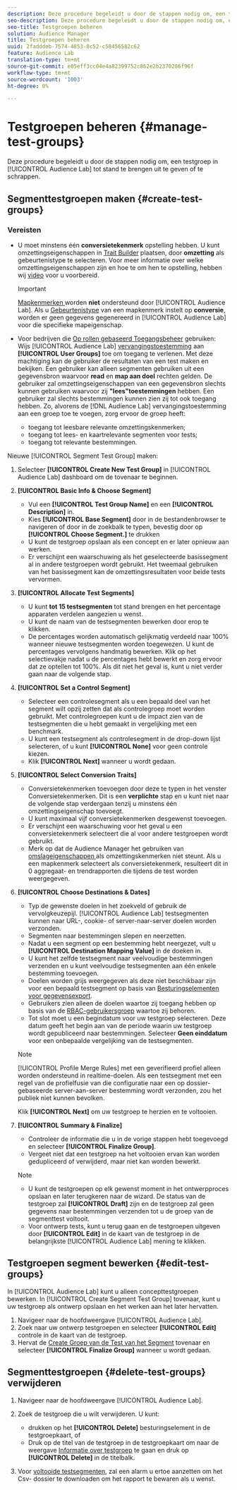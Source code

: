```yaml
---
description: Deze procedure begeleidt u door de stappen nodig om, een testgroep in het Laboratorium van de Auditie tot stand te brengen uit te geven of te schrappen
seo-description: Deze procedure begeleidt u door de stappen nodig om, een testgroep in het Laboratorium van de Auditie tot stand te brengen uit te geven of te schrappen
seo-title: Testgroepen beheren
solution: Audience Manager
title: Testgroepen beheren
uuid: 2fadddeb-7574-4853-8c52-c58456582c62
feature: Audience Lab
translation-type: tm+mt
source-git-commit: e05eff3cc04e4a82399752c862e2b2370286f96f
workflow-type: tm+mt
source-wordcount: '1003'
ht-degree: 0%

---
```



# Testgroepen beheren {#manage-test-groups}

Deze procedure begeleidt u door de stappen nodig om, een testgroep in [!UICONTROL Audience Lab] tot stand te brengen uit te geven of te schrappen.

## Segmenttestgroepen maken {#create-test-groups}

### Vereisten

<!-- create-test-group.xml -->

* U moet minstens één **conversietekenmerk** opstelling hebben. U kunt omzettingseigenschappen in [Trait Builder](../../features/traits/create-onboarded-rule-based-traits.md) plaatsen, door **omzetting** als gebeurtenistype te selecteren. Voor meer informatie over welke omzettingseigenschappen zijn en hoe te om hen te opstelling, hebben wij [video](https://helpx.adobe.com/audience-manager/kt/using/creating-conversion-traits-feature-video-use.html) voor u voorbereid.

   >[!IMPORTANT]
   >
   >[Mapkenmerken ](../../features/traits/about-folder-traits.md) worden  **niet** ondersteund door  [!UICONTROL Audience Lab]. Als u [Gebeurtenistype](../../features/traits/create-onboarded-rule-based-traits.md) van een mapkenmerk instelt op **conversie**, worden er geen gegevens gegenereerd in [!UICONTROL Audience Lab] voor die specifieke mapeigenschap.

* Voor bedrijven die [Op rollen gebaseerd Toegangsbeheer](../../features/administration/administration-overview.md) gebruiken: Wijs [!UICONTROL Audience Lab] [vervangingstoestemming](../../features/administration/administration-overview.md#wild-card-permissions) aan **[!UICONTROL User Groups]** toe om toegang te verlenen. Met deze machtiging kan de gebruiker de resultaten van een test maken en bekijken. Een gebruiker kan alleen segmenten gebruiken uit een gegevensbron waarvoor **read** en **map aan doel** rechten gelden. De gebruiker zal omzettingseigenschappen van een gegevensbron slechts kunnen gebruiken waarvoor zij **&quot;lees&quot;toestemmingen** hebben. Een gebruiker zal slechts bestemmingen kunnen zien zij tot ook toegang hebben. Zo, alvorens de [!DNL Audience Lab] vervangingstoestemming aan een groep toe te voegen, zorg ervoor de groep heeft:
   * toegang tot leesbare relevante omzettingskenmerken;
   * toegang tot lees- en kaartrelevante segmenten voor tests;
   * toegang tot relevante bestemmingen.

Nieuwe [!UICONTROL Segment Test Group] maken:

1. Selecteer **[!UICONTROL Create New Test Group]** in [!UICONTROL Audience Lab] dashboard om de tovenaar te beginnen.
1. **[!UICONTROL Basic Info & Choose Segment]**

   * Vul een **[!UICONTROL Test Group Name]** en een **[!UICONTROL Description]** in.
   * Kies **[!UICONTROL Base Segment]** door in de bestandenbrowser te navigeren of door in de zoekbalk te typen, bevestig door op **[!UICONTROL Choose Segment.]** te drukken
   * U kunt de testgroep opslaan als een concept en er later opnieuw aan werken.
   * Er verschijnt een waarschuwing als het geselecteerde basissegment al in andere testgroepen wordt gebruikt. Het tweemaal gebruiken van het basissegment kan de omzettingsresultaten voor beide tests vervormen.

1. **[!UICONTROL Allocate Test Segments]**

   * U kunt **tot 15 testsegmenten** tot stand brengen en het percentage apparaten verdelen aangezien u wenst.
   * U kunt de naam van de testsegmenten bewerken door erop te klikken.
   * De percentages worden automatisch gelijkmatig verdeeld naar 100% wanneer nieuwe testsegmenten worden toegewezen. U kunt de percentages vervolgens handmatig bewerken. Klik op het selectievakje nadat u de percentages hebt bewerkt en zorg ervoor dat ze optellen tot 100%. Als dit niet het geval is, kunt u niet verder gaan naar de volgende stap.

1. **[!UICONTROL Set a Control Segment]**

   * Selecteer een controlesegment als u een bepaald deel van het segment wilt opzij zetten dat als controlegroep moet worden gebruikt. Met controlegroepen kunt u de impact zien van de testsegmenten die u hebt gemaakt in vergelijking met een benchmark.
   * U kunt een testsegment als controlesegment in de drop-down lijst selecteren, of u kunt **[!UICONTROL None]** voor geen controle kiezen.
   * Klik **[!UICONTROL Next]** wanneer u wordt gedaan.

1. **[!UICONTROL Select Conversion Traits]**

   * Conversietekenmerken toevoegen door deze te typen in het venster Conversietekenmerken. Dit is een **verplichte** stap en u kunt niet naar de volgende stap verdergaan tenzij u minstens één omzettingseigenschap toevoegt.
   * U kunt maximaal vijf conversietekenmerken desgewenst toevoegen.
   * Er verschijnt een waarschuwing voor het geval u een conversietekenmerk selecteert die al voor andere testgroepen wordt gebruikt.
   * Merk op dat de Audience Manager het gebruiken van [omslageigenschappen ](/help/using/features/traits/about-folder-traits.md) als omzettingskenmerken niet steunt. Als u een mapkenmerk selecteert als conversietekenmerk, resulteert dit in 0 aggregaat- en trendrapporten die tijdens de test worden weergegeven.

1. **[!UICONTROL Choose Destinations & Dates]**

   * Typ de gewenste doelen in het zoekveld of gebruik de vervolgkeuzepijl. [!UICONTROL Audience Lab] testsegmenten kunnen naar URL-, cookie- of server-naar-server doelen worden verzonden.
   * Segmenten naar bestemmingen slepen en neerzetten.
   * Nadat u een segment op een bestemming hebt neergezet, vult u **[!UICONTROL Destination Mapping Value]** in de doeken in.
   * U kunt het zelfde testsegment naar veelvoudige bestemmingen verzenden en u kunt veelvoudige testsegmenten aan één enkele bestemming toevoegen.
   * Doelen worden grijs weergegeven als deze niet beschikbaar zijn voor een bepaald testsegment op basis van [Besturingselementen voor gegevensexport](../../features/data-export-controls.md).
   * Gebruikers zien alleen de doelen waartoe zij toegang hebben op basis van de [RBAC-gebruikersgroep](../../features/administration/administration-overview.md) waartoe zij behoren.
   * Tot slot moet u een begindatum voor uw testgroep selecteren. Deze datum geeft het begin aan van de periode waarin uw testgroep wordt gepubliceerd naar bestemmingen. Selecteer **Geen einddatum** voor een onbepaalde vergelijking van de testsegmenten.

   >[!NOTE]
   >
   >[!UICONTROL Profile Merge Rules] met een geverifieerd profiel alleen worden ondersteund in realtime-doelen. Als een testsegment met een regel van de profielfusie van die configuratie naar een op dossier-gebaseerde server-aan-server bestemming wordt verzonden, zou het publiek niet kunnen bevolken.

   Klik **[!UICONTROL Next]** om uw testgroep te herzien en te voltooien.

1. **[!UICONTROL Summary & Finalize]**

   * Controleer de informatie die u in de vorige stappen hebt toegevoegd en selecteer **[!UICONTROL Finalize Group]**.
   * Vergeet niet dat een testgroep na het voltooien ervan kan worden gedupliceerd of verwijderd, maar niet kan worden bewerkt.

   >[!NOTE]
   >* U kunt de testgroepen op elk gewenst moment in het ontwerpproces opslaan en later terugkeren naar de wizard. De status van de testgroep zal **[!UICONTROL Draft]** zijn en de testgroep zal geen gegevens naar bestemmingen verzenden tot u de groep van de segmenttest voltooit.
   >* Voor ontwerp tests, kunt u terug gaan en de testgroepen uitgeven door **[!UICONTROL Edit]** in de kaart van de testgroep in de belangrijkste [!UICONTROL Audience Lab] mening te klikken.


## Testgroepen segment bewerken {#edit-test-groups}

In [!UICONTROL Audience Lab] kunt u alleen concepttestgroepen bewerken. In [!UICONTROL Create Segment Test Group] tovenaar, kunt u uw testgroep als ontwerp opslaan en het werken aan het later hervatten.

1. Navigeer naar de hoofdweergave [!UICONTROL Audience Lab].
1. Zoek naar uw ontwerp testgroepen en selecteer **[!UICONTROL Edit]** controle in de kaart van de testgroep.
1. Hervat de [Create Groep van de Test van het Segment](../../features/audience-lab/audience-lab-manage-test-groups.md#create-test-groups) tovenaar en selecteer **[!UICONTROL Finalize Group]** wanneer u wordt gedaan.

## Segmenttestgroepen {#delete-test-groups} verwijderen

1. Navigeer naar de hoofdweergave [!UICONTROL Audience Lab].
1. Zoek de testgroep die u wilt verwijderen. U kunt:

   * drukken op het **[!UICONTROL Delete]** besturingselement in de testgroepkaart, of
   * Druk op de titel van de testgroep in de testgroepkaart om naar de weergave [Informatie over testgroep](../../features/audience-lab/audience-lab-information-view.md) te gaan en druk op **[!UICONTROL Delete]** in de titelbalk.

1. Voor [voltooide testsegmenten](../../features/audience-lab/audience-lab.md#status), zal een alarm u ertoe aanzetten om het Csv- dossier te downloaden om het rapport te bewaren als u wenst.
